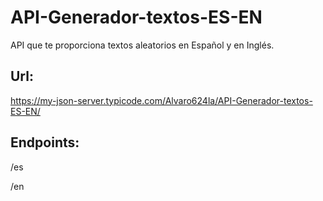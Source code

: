 # API-Generador-textos-ES-EN
API que te proporciona textos aleatorios en Español y en Inglés.

## Url:
https://my-json-server.typicode.com/Alvaro624la/API-Generador-textos-ES-EN/

## Endpoints: 
/es

/en

